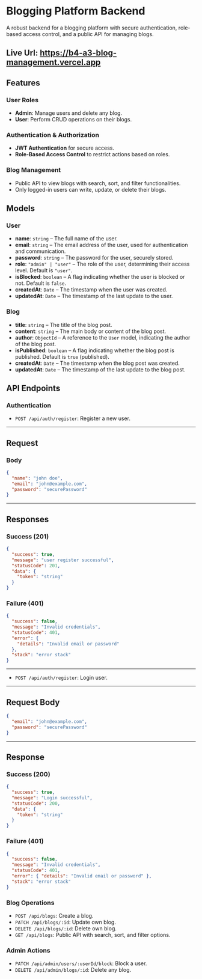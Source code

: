 # Blogging Platform Backend

A robust backend for a blogging platform with secure authentication, role-based access control, and a public API for managing blogs.

## Live Url: https://b4-a3-blog-management.vercel.app

## Features

### User Roles

- **Admin**: Manage users and delete any blog.
- **User**: Perform CRUD operations on their blogs.

### Authentication & Authorization

- **JWT Authentication** for secure access.
- **Role-Based Access Control** to restrict actions based on roles.

### Blog Management

- Public API to view blogs with search, sort, and filter functionalities.
- Only logged-in users can write, update, or delete their blogs.

## Models

### User

- **name**: `string` – The full name of the user.
- **email**: `string` – The email address of the user, used for authentication and communication.
- **password**: `string` – The password for the user, securely stored.
- **role**: `"admin" | "user"` – The role of the user, determining their access level. Default is `"user"`.
- **isBlocked**: `boolean` – A flag indicating whether the user is blocked or not. Default is `false`.
- **createdAt**: `Date` – The timestamp when the user was created.
- **updatedAt**: `Date` – The timestamp of the last update to the user.

### Blog

- **title**: `string` – The title of the blog post.
- **content**: `string` – The main body or content of the blog post.
- **author**: `ObjectId` – A reference to the `User` model, indicating the author of the blog post.
- **isPublished**: `boolean` – A flag indicating whether the blog post is published. Default is `true` (published).
- **createdAt**: `Date` – The timestamp when the blog post was created.
- **updatedAt**: `Date` – The timestamp of the last update to the blog post.

## API Endpoints

### Authentication

- `POST /api/auth/register`: Register a new user.

---

## **Request**

### **Body**

```json
{
  "name": "john doe",
  "email": "john@example.com",
  "password": "securePassword"
}
```

---

## **Responses**

### **Success (201)**

```json
{
  "success": true,
  "message": "user register successful",
  "statusCode": 201,
  "data": {
    "token": "string"
  }
}
```

### **Failure (401)**

```json
{
  "success": false,
  "message": "Invalid credentials",
  "statusCode": 401,
  "error": {
    "details": "Invalid email or password"
  },
  "stack": "error stack"
}
```

---

- `POST /api/auth/register`: Login user.

---

## **Request Body**

```json
{
  "email": "john@example.com",
  "password": "securePassword"
}
```

---

## **Response**

### **Success (200)**

```json
{
  "success": true,
  "message": "Login successful",
  "statusCode": 200,
  "data": {
    "token": "string"
  }
}
```

### **Failure (401)**

```json
{
  "success": false,
  "message": "Invalid credentials",
  "statusCode": 401,
  "error": { "details": "Invalid email or password" },
  "stack": "error stack"
}
```

### Blog Operations

- `POST /api/blogs`: Create a blog.
- `PATCH /api/blogs/:id`: Update own blog.
- `DELETE /api/blogs/:id`: Delete own blog.
- `GET /api/blogs`: Public API with search, sort, and filter options.

### Admin Actions

- `PATCH /api/admin/users/:userId/block`: Block a user.
- `DELETE /api/admin/blogs/:id`: Delete any blog.

```

```
